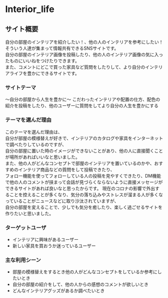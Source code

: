 # Interior_life

## サイト概要
自分の部屋のインテリアを紹介したい！、他の人のインテリアを参考にしたい！そういう人達が集まって情報共有できるSNSサイトです。<br>
自分の部屋のインテリア画像を投稿したり、他の人のインテリア画像の気に入ったものにいいねをつけたりできます。<br>
また、コメントにどこで買った家具など質問をしたりして、より自分のインテリアライフを豊かにできるサイトです。<br>

### サイトテーマ
〜自分の部屋から人生を豊かに〜
こだわったインテリアや配置の仕方、配色の紹介を投稿をしたり、他のユーザーに質問をしてより自分の人生を豊かにする

### テーマを選んだ理由
このテーマを選んだ理由は、<br>
自分が部屋の模様替えが好きで、インテリアのカタログや家具をインターネットで調べたりしているのですが、<br>
自分の部屋に置いた時のイメージができないことがあり、他の人に直接聞くことが場所があればいいなと思いました。<br>
また、他の人がどんなコンセプトで部屋のインテリアを置いているのかや、おすすめのインテリア商品などの質問をして投稿できたり、<br>
フォロー機能を使ってフォローしている人の投稿を見やすくできたり、DM機能で他の人のコメントが挟まって会話が見づらくならないように直接メッセージができるサイトがあれば良いなと思ったからです。
現在のコロナの影響で外出することを控えることが多くなり、気分の落ち込みやストレスが溜まる人が多くなっていることがニュースなどに取り沙汰されていますが、<br>
自分の部屋を変えることで、少しでも気分を癒したり、楽しく過ごせるサイトを作りたいと思いました。
### ターゲットユーザ
- インテリアに興味があるユーザー
- 新しい家具を買おうか迷っているユーザー

### 主な利用シーン
- 部屋の模様替えをするとき他の人がどんなコンセプトをしているか参考にしたいとき
- 自分の部屋の紹介をして、他の人からの感想のコメントが欲しいとき
- どんなインテリアグッズがあるか調べたいとき

